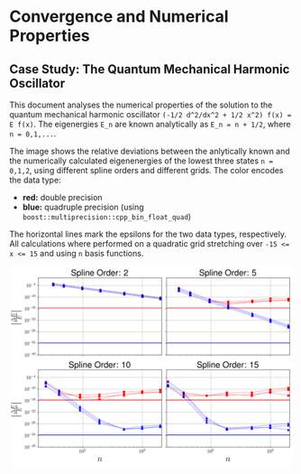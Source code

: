 # Convergence and Numerical Properties
## Case Study: The Quantum Mechanical Harmonic Oscillator
This document analyses the numerical properties of the solution to the quantum mechanical harmonic oscillator `(-1/2 d^2/dx^2 + 1/2 x^2) f(x) = E f(x)`. The eigenergies `E_n` are known analytically as `E_n = n + 1/2`, where `n = 0,1,...`. 

The image shows the relative deviations between the anlytically known and the numerically calculated eigenenergies of the lowest three states `n = 0,1,2`, using different spline orders and different grids. The color encodes the data type:

* **red:** double precision
* **blue:** quadruple precision (using `boost::multiprecision::cpp_bin_float_quad`)

The horizontal lines mark the epsilons for the two data types, respectively. All calculations where performed on a quadratic grid stretching over `-15 <= x <= 15` and using `n` basis functions.

![Accuracy](accuracy.png?raw=true "Accuracy")

